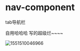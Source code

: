 # nav-component
tab导航栏

自用哈哈哈 写的超级烂~~~~

![1551510046966](https://github.com/taosiqi/nav-component/tree/master\readme.png)